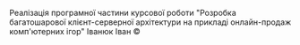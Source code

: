 Реалізація програмної частини курсової роботи "Розробка багатошарової клієнт-серверної архітектури на прикладі онлайн-продаж комп'ютерних ігор"
Іванюк Іван ©


